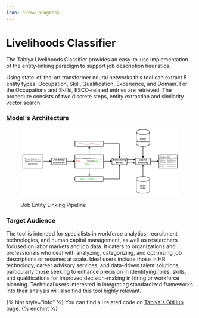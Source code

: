 ```yaml
---
icon: arrow-progress
---
```


# Livelihoods Classifier

The Tabiya Livelihoods Classifier provides an easy-to-use implementation of the entity-linking paradigm to support job description heuristics.

Using state-of-the-art transformer neural networks this tool can extract 5 entity types: Occupation, Skill, Qualification, Experience, and Domain. For the Occupations and Skills, ESCO-related entries are retrieved. The procedure consists of two discrete steps, entity extraction and similarity vector search.

### Model's Architecture

<figure><img src="../../.gitbook/assets/entity_linker (1).png" alt=""><figcaption><p>Job Entity Linking Pipeline</p></figcaption></figure>

### Target Audience

The tool is intended for specialists in workforce analytics, recruitment technologies, and human capital management, as well as researchers focused on labor markets and job data. It caters to organizations and professionals who deal with analyzing, categorizing, and optimizing job descriptions or resumes at scale. Ideal users include those in HR technology, career advisory services, and data-driven talent solutions, particularly those seeking to enhance precision in identifying roles, skills, and qualifications for improved decision-making in hiring or workforce planning. Technical users interested in integrating standardized frameworks into their analysis will also find this tool highly relevant.

{% hint style="info" %}
You can find all related code on [Tabiya's GitHub page](https://github.com/tabiya-tech/tabiya-livelihoods-classifier/tree/main).
{% endhint %}
